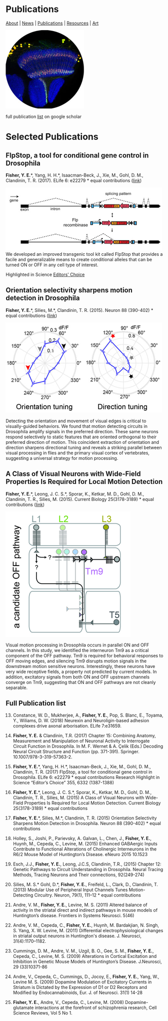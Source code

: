 
# Publications

[About](https://evettita.github.io) | [News](https://evettita.github.io/news) | [Publications](https://evettita.github.io/publications) | [Resources](https://evettita.github.io/resources) | [Art](https://evettita.github.io/coverart)

![VisualSystem](images/visualSystem_250_250.jpg "Drosophila visual system") 

full publication [list](https://scholar.google.com/citations?user=-huQ4SMAAAAJ&hl=en) on google scholar

# Selected Publications

## FlpStop, a tool for conditional gene control in Drosophila

**Fisher, Y. E.**\*, Yang, H. H.\*, Isaacman-Beck, J., Xie, M., Gohl, D. M., Clandinin, T. R. (2017). ELife 6: e22279 
\* equal contributions ([link](https://elifesciences.org/articles/22279))

![FlpStop](images/flpStopSchematic_500_201.jpg "FlpStop logic") 
We developed an improved transgenic tool kit called FlpStop that provides a facile and generalizable means to create conditional alleles that can be turned ON or OFF in any cell type of interest.

Highlighted in Science [Editors' Choice](http://science.sciencemag.org/content/355/6332/twil#compilation-1-4-article-title-1)

## Orientation selectivity sharpens motion detection in Drosophila

**Fisher, Y. E.**\*, Silies, M.*, Clandinin, T. R. (2015). Neuron 88 (390-402) \* equal contributions ([link](http://www.sciencedirect.com/science/article/pii/S0896627315008223))

![Orientation and Direction tuning](images/OrientationTuning_500_288.jpg "OS & DS plot") 

Detecting the orientation and movement of visual edges is critical to visually-guided behaviors. We found that motion detecting circuits in Drosophila amplify signals in the preferred direction. These same neurons respond selectively to static features that are oriented orthogonal to their preferred direction of motion. This coincident extraction of orientation and direction sharpens directional tuning and reveals a striking parallel between visual processing in flies and the primary visual cortex of vertebrates, suggesting a universal strategy for motion processing.

## A Class of Visual Neurons with Wide-Field Properties Is Required for Local Motion Detection

**Fisher, Y. E.**\*, Leong, J. C. S.\*, Sporar, K., Ketkar, M. D., Gohl, D. M., Clandinin, T. R., Silies, M. (2015). Current Biology 25(3178-3189) * equal contributions ([link](http://www.cell.com/current-biology/abstract/S0960-9822(15)01412-8))

![Tm9 graphical abstract](images/graphical_abstract.jpg "Candidate OFF pathway") 

Visual motion processing in Drosophila occurs in parallel ON and OFF channels. In this study, we identified the interneuron Tm9 as a critical component of the OFF pathway. Tm9 is required for behavioral responses to OFF moving edges, and silencing Tm9 disrupts motion signals in the downstream motion sensitive neurons. Interestingly, these neurons have very wide receptive fields, a property not predicted by current models. In addition, excitatory signals from both ON and OFF upstream channels converge on Tm9, suggesting that ON and OFF pathways are not cleanly separable.

## Full Publication list
13) Constance, W. D., Mukherjee, A., **Fisher, Y. E.**, Pop, S. Blanc, E., Toyama, Y., Wiliams, D. W. (2018) Neurexin and Neuroligin-based adhesion complexes drive axonal arborisation. ELife 7:e31659. 

12) **Fisher, Y. E.** & Clandinin, T.R. (2017) Chapter 15: Combining Anatomy, Measurement and Manipulation of Neuronal Activity to Interrogate Circuit Function in Drosophila. In M. F. Wernet & A. Çelik (Eds.)  Decoding Neural Circuit Structure and Function (pp. 371-391). Springer. 10.1007/978-3-319-57363-2. 

11) **Fisher, Y. E.**\*, Yang, H. H.\*, Isaacman-Beck, J., Xie, M., Gohl, D. M., Clandinin, T. R. (2017) FlpStop, a tool for  conditional gene control in Drosophila. ELife 6: e22279  * equal contributions 
	 Research Highlight in Science “Editor’s Choice” 355, 6332 (1387-1388)
   
10) **Fisher, Y. E.**\*, Leong, J. C. S.\*, Sporar, K., Ketkar, M. D., Gohl, D. M., Clandinin, T. R., Silies, M. (2015) A Class of Visual Neurons with Wide-Field Properties Is Required for Local Motion Detection. Current Biology 25(3178-3189)  * equal contributions

9) **Fisher, Y. E.**\*, Silies, M.\*, Clandinin, T. R. (2015) Orientation Selectivity Sharpens Motion Detection in Drosophila.  Neuron 88 (390-402)  * equal contributions

8) Holley, S., Joshi, P., Parievsky, A. Galvan, L., Chen, J., **Fisher, Y. E.**, Huynh, M., Cepeda, C., Levine, M. (2015) Enhanced GABAergic Inputs Contribute to Functional Alterations of Cholinergic Interneurons in the R6/2 Mouse Model of Huntington’s Disease. eNeuro 2015 10.1523

7) Esch, J.J., **Fisher, Y. E.**, Leong, J.C.S, Clandinin, T.R., (2015) Chapter 12: Genetic Pathways to Circuit Understanding in Drosophila. Neural Tracing Methods, Tracing Neurons and Their connections, 92(249-274)

6)  Silies, M. S.\* Gohl, D.\*, **Fisher, Y. E.**, Freifeld, L., Clark, D., Clandinin, T. (2013) Modular Use of Peripheral Input Channels Tunes Motion-Detecting Circuitry. Neuron, 79(1), 111–12  * equal contributions

5)  Andre, V. M., **Fisher, Y. E.**, Levine, M. S. (2011) Altered balance of activity in the striatal direct and indirect pathways in mouse models of Huntington’s disease. Frontiers in Systems Neurosci.  5(46)

4)  Andre, V. M., Cepeda, C., **Fisher, Y. E.**, Huynh, M. Bardakjian, N. Singh, S. Yang, X. W. Levine, M. (2011) Differential electrophysiological changes in striatal output neurons in Huntington's disease. J. Neurosci, 31(4):1170–1182.

3)  Cummings, D. M., Andre, V. M., Uzgil, B. O., Gee, S. M., **Fisher, Y. E.**, Cepeda, C., Levine, M. S. (2009) Alterations in Cortical Excitation and Inhibition in Genetic Mouse Models of Huntington’s Disease. J.Neurosci, 29 (33)10371-86

2)  Andre, V., Cepeda, C., Cummings, D., Jocoy, E., **Fisher, Y. E.**, Yang, W., Levine M. S. (2009) Dopamine Modulation of Excitatory Currents in Striatum is Dictated by the Expression of D1 or D2 Receptors and Modified by Endocannabinoids, Eur. J. of Neurosci. 31(1) 14-28

1)  **Fisher, Y. E.**, Andre, V., Cepeda, C., Levine, M. (2008) Dopamine-glutamate interactions at the forefront of schizophrenia research, Cell Science Reviews, Vol 5 No 1.
